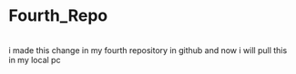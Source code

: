 # Fourth_Repo
<br>
i made this change in my fourth repository in github and now i will pull this in my local pc
